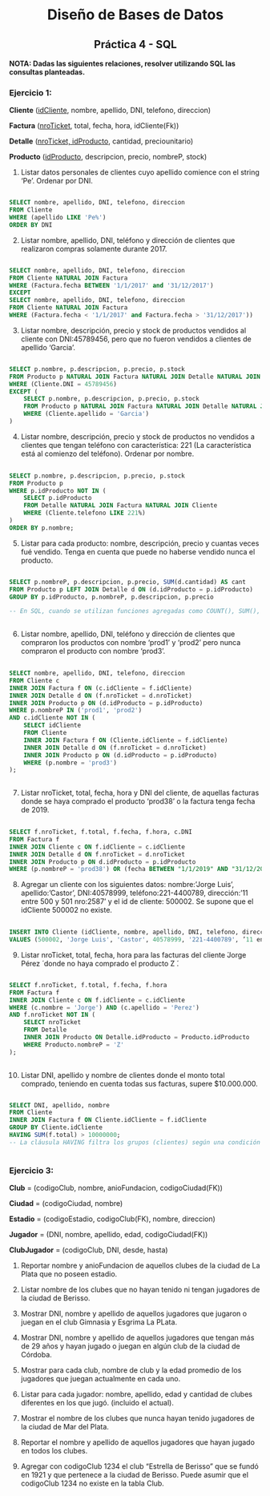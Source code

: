 <div>
<h1 align="center">Diseño de Bases de Datos</h1>
</div>

<div>
<h2 align="center">Práctica 4 - SQL</h2>
</div>

**NOTA: Dadas las siguientes relaciones, resolver utilizando SQL las consultas planteadas.**

### Ejercicio 1:

**Cliente** (<u>idCliente</u>, nombre, apellido, DNI, telefono, direccion)

**Factura** (<u>nroTicket</u>, total, fecha, hora, idCliente(Fk))

**Detalle** (<u>nroTicket, idProducto</u>, cantidad, preciounitario)

**Producto** (<u>idProducto</u>, descripcion, precio, nombreP, stock)


1. Listar datos personales de clientes cuyo apellido comience con el string ‘Pe’. Ordenar por DNI.

```sql

SELECT nombre, apellido, DNI, telefono, direccion
FROM Cliente
WHERE (apellido LIKE 'Pe%')
ORDER BY DNI

```

2. Listar nombre, apellido, DNI, teléfono y dirección de clientes que realizaron compras solamente durante 2017.

```sql

SELECT nombre, apellido, DNI, telefono, direccion
FROM Cliente NATURAL JOIN Factura
WHERE (Factura.fecha BETWEEN '1/1/2017' and '31/12/2017')
EXCEPT 
SELECT nombre, apellido, DNI, telefono, direccion
FROM Cliente NATURAL JOIN Factura
WHERE (Factura.fecha < '1/1/2017' and Factura.fecha > '31/12/2017'))

```

3. Listar nombre, descripción, precio y stock de productos vendidos al cliente con DNI:45789456, pero que no fueron vendidos a clientes de apellido ‘Garcia’.

```sql

SELECT p.nombre, p.descripcion, p.precio, p.stock
FROM Producto p NATURAL JOIN Factura NATURAL JOIN Detalle NATURAL JOIN Cliente
WHERE (Cliente.DNI = 45789456)
EXCEPT (
	SELECT p.nombre, p.descripcion, p.precio, p.stock
	FROM Producto p NATURAL JOIN Factura NATURAL JOIN Detalle NATURAL JOIN Cliente
	WHERE (Cliente.apellido = 'Garcia')
)

```
	
4. Listar nombre, descripción, precio y stock de productos no vendidos a clientes que tengan teléfono con característica: 221 (La característica está al comienzo del teléfono). Ordenar por nombre.

```sql
	
SELECT p.nombre, p.descripcion, p.precio, p.stock
FROM Producto p
WHERE p.idProducto NOT IN (
	SELECT p.idProducto
	FROM Detalle NATURAL JOIN Factura NATURAL JOIN Cliente
	WHERE (Cliente.telefono LIKE 221%)
)
ORDER BY p.nombre;

```

5. Listar para cada producto: nombre, descripción, precio y cuantas veces fué vendido. Tenga en cuenta que puede no haberse vendido nunca el producto.

```sql

SELECT p.nombreP, p.descripcion, p.precio, SUM(d.cantidad) AS cant	
FROM Producto p LEFT JOIN Detalle d ON (d.idProducto = p.idProducto)
GROUP BY p.idProducto, p.nombreP, p.descripcion, p.precio

-- En SQL, cuando se utilizan funciones agregadas como COUNT(), SUM(), AVG(), MIN(), MAX(), etc., junto con la cláusula GROUP BY, todas las columnas de la declaración "SELECT" que no estén agregadas deben incluirse en la cláusula "GROUP BY". Esto asegura que la función SUM(d.cantidad) calcule una suma separada para cada producto único.
	
```	

6. Listar nombre, apellido, DNI, teléfono y dirección de clientes que compraron los productos con nombre ‘prod1’ y ‘prod2’ pero nunca compraron el producto con nombre ‘prod3’.

```sql
	
SELECT nombre, apellido, DNI, telefono, direccion
FROM Cliente c 
INNER JOIN Factura f ON (c.idCliente = f.idCliente) 
INNER JOIN Detalle d ON (f.nroTicket = d.nroTicket) 
INNER JOIN Producto p ON (d.idProducto = p.idProducto)
WHERE p.nombreP IN ('prod1', 'prod2')
AND c.idCliente NOT IN (
	SELECT idCliente
	FROM Cliente
	INNER JOIN Factura f ON (Cliente.idCliente = f.idCliente) 
	INNER JOIN Detalle d ON (f.nroTicket = d.nroTicket) 
	INNER JOIN Producto p ON (d.idProducto = p.idProducto)
	WHERE (p.nombre = 'prod3')
);
	
```


7. Listar nroTicket, total, fecha, hora y DNI del cliente, de aquellas facturas donde se haya comprado el producto ‘prod38’ o la factura tenga fecha de 2019.

```sql
	
SELECT f.nroTicket, f.total, f.fecha, f.hora, c.DNI
FROM Factura f 
INNER JOIN Cliente c ON f.idCliente = c.idCliente
INNER JOIN Detalle d ON f.nroTicket = d.nroTicket
INNER JOIN Producto p ON d.idProducto = p.idProducto
WHERE (p.nombreP = 'prod38') OR (fecha BETWEEN "1/1/2019" AND "31/12/2019");

```

8. Agregar un cliente con los siguientes datos: nombre:’Jorge Luis’, apellido:’Castor’, DNI:40578999, teléfono:221-4400789, dirección:’11 entre 500 y 501 nro:2587’ y el id de cliente: 500002. Se supone que el idCliente 500002 no existe.

```sql
	
INSERT INTO Cliente (idCliente, nombre, apellido, DNI, telefono, direccion) 
VALUES (500002, 'Jorge Luis', 'Castor', 40578999, '221-4400789', ’11 entre 500 y 501 nro:2587’);

```

9. Listar nroTicket, total, fecha, hora para las facturas del cliente  ́Jorge Pérez ́ donde no haya comprado el producto  ́Z ́.

```sql

SELECT f.nroTicket, f.total, f.fecha, f.hora
FROM Factura f 
INNER JOIN Cliente c ON f.idCliente = c.idCliente
WHERE (c.nombre = 'Jorge') AND (c.apellido = 'Perez') 
AND f.nroTicket NOT IN (
	SELECT nroTicket
	FROM Detalle 
	INNER JOIN Producto ON Detalle.idProducto = Producto.idProducto
	WHERE Producto.nombreP = 'Z'
);
	
```
	

10. Listar DNI, apellido y nombre de clientes donde el monto total comprado, teniendo en cuenta todas sus facturas, supere $10.000.000.

```sql

SELECT DNI, apellido, nombre
FROM Cliente 
INNER JOIN Factura f ON Cliente.idCliente = f.idCliente
GROUP BY Cliente.idCliente
HAVING SUM(f.total) > 10000000;
-- La cláusula HAVING filtra los grupos (clientes) según una condición después de la agregación. En este caso, filtra aquellos grupos cuya suma total de los campos total de la tabla Factura sea mayor a 10,000,000.
		
```

### Ejercicio 3:
**Club** = (codigoClub, nombre, anioFundacion, codigoCiudad(FK))

**Ciudad** = (codigoCiudad, nombre)

**Estadio** = (codigoEstadio, codigoClub(FK), nombre, direccion)

**Jugador** = (DNI, nombre, apellido, edad, codigoCiudad(FK))

**ClubJugador** = (codigoClub, DNI, desde, hasta)

1. Reportar nombre y anioFundacion de aquellos clubes de la ciudad de La Plata que no poseen estadio.

2. Listar nombre de los clubes que no hayan tenido ni tengan jugadores de la ciudad de Berisso.

3. Mostrar DNI, nombre y apellido de aquellos jugadores que jugaron o juegan en el club Gimnasia y Esgrima La PLata.

4. Mostrar DNI, nombre y apellido de aquellos jugadores que tengan más de 29 años y hayan jugado o juegan en algún club de la ciudad de Córdoba.

5. Mostrar para cada club, nombre de club y la edad promedio de los jugadores que juegan actualmente en cada uno.

6. Listar para cada jugador: nombre, apellido, edad y cantidad de clubes diferentes en los que jugó. (incluido el actual).

7. Mostrar el nombre de los clubes que nunca hayan tenido jugadores de la ciudad de Mar del Plata.

8. Reportar el nombre y apellido de aquellos jugadores que hayan jugado en todos los clubes.

9. Agregar con codigoClub 1234 el club “Estrella de Berisso” que se fundó en 1921 y que pertenece a la ciudad de Berisso. Puede asumir que el codigoClub 1234 no existe en la tabla Club.


```sql

	
```

